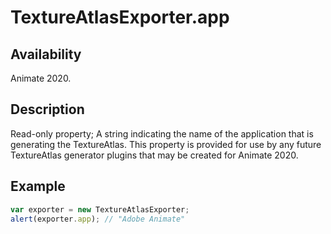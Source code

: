 # TextureAtlasExporter.app

## Availability

Animate 2020.

## Description

Read-only property; A string indicating the name of the application that is generating the TextureAtlas. This property is provided for use by any future TextureAtlas generator plugins that may be created for Animate 2020.

## Example

``` javascript
var exporter = new TextureAtlasExporter;
alert(exporter.app); // "Adobe Animate"
````
